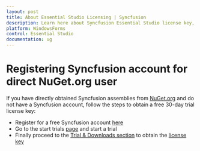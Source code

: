 ```yaml
---
layout: post
title: About Essential Studio Licensing | Syncfusion
description: Learn here about Syncfusion Essential Studio license key, how to generate the license key, how to register the license key, and more details.
platform: WindowsForms
control: Essential Studio
documentation: ug
---
```


# Registering Syncfusion account for direct NuGet.org user

If you have directly obtained Syncfusion assemblies from [NuGet.org](https://www.nuget.org/) and do not have a Syncfusion account, follow the steps to obtain a free 30-day trial license key:

* Register for a free Syncfusion account [here](https://www.syncfusion.com/account/register)
* Go to the start trials [page](https://syncfusion.com/account/manage-trials/start-trials) and start a trial
* Finally proceed to the [Trial & Downloads section](https://www.syncfusion.com/account/manage-trials/downloads) to obtain the [license key](https://help.syncfusion.com/windowsforms/licensing/how-to-generate)

